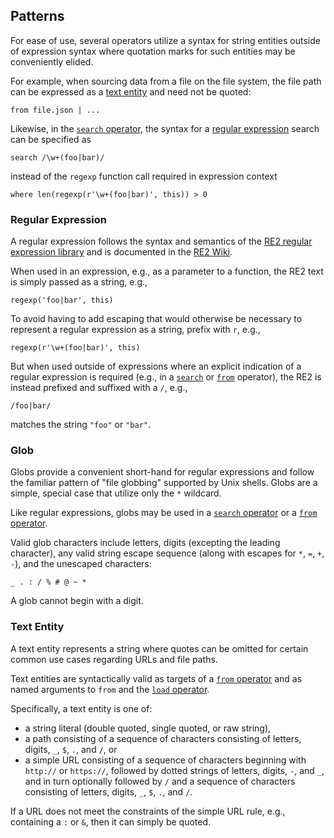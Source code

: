 ## Patterns

For ease of use, several operators utilize a syntax for string entities
outside of expression syntax where quotation marks for such entities
may be conveniently elided.

For example, when sourcing data from a file on the file system, the file
path can be expressed as a [text entity](#text-entity) and need not be quoted:
```
from file.json | ...
```

Likewise, in the [`search` operator](operators/search.md), the syntax for a [regular expression](#regular-expression)
search can be specified as
```
search /\w+(foo|bar)/
```
instead of the `regexp` function call required in expression context
```
where len(regexp(r'\w+(foo|bar)', this)) > 0
```

### Regular Expression

A regular expression follows the syntax and semantics of the
[RE2 regular expression library](https://github.com/google/re2)
and is documented in the
[RE2 Wiki](https://github.com/google/re2/wiki/Syntax).

When used in an expression, e.g., as a parameter to a function, the
RE2 text is simply passed as a string, e.g.,
```
regexp('foo|bar', this)
```

To avoid having to add escaping that would otherwise be necessary to
represent a regular expression as a string, prefix with `r`, e.g.,
```
regexp(r'\w+(foo|bar)', this)
```

But when used outside of expressions where an explicit indication of
a regular expression is required (e.g., in a
[`search`](operators/search.md) or 
[`from`](operators/from.md#database-operation) operator), the RE2 is instead
prefixed and suffixed with a `/`, e.g.,
```
/foo|bar/
```
matches the string `"foo"` or `"bar"`.

### Glob

Globs provide a convenient short-hand for regular expressions and follow
the familiar pattern of "file globbing" supported by Unix shells.
Globs are a simple, special case that utilize only the `*` wildcard.

Like regular expressions, globs may be used in
a [`search` operator](operators/search.md) or a 
[`from` operator](operators/from.md).

Valid glob characters include letters, digits (excepting the leading character),
any valid string escape sequence
(along with escapes for `*`, `=`, `+`, `-`), and the unescaped characters:
```
_ . : / % # @ ~ *
```
A glob cannot begin with a digit.

### Text Entity

A text entity represents a string where quotes can be omitted for
certain common use cases regarding URLs and file paths.

Text entities are syntactically valid as targets of a
[`from` operator](operators/from.md) and as named arguments 
to `from` and the 
[`load` operator](operators/load.md).

Specifically, a text entity is one of:
* a string literal (double quoted, single quoted, or raw string),
* a path consisting of a sequence of characters consisting of letters, digits, `_`,  `$`,  `.`, and `/`, or
* a simple URL consisting of a sequence of characters beginning with `http://` or `https://`,  followed by dotted strings of letters, digits, `-`, and `_`, and in turn optionally followed by `/` and a sequence of characters consisting of letters, digits, `_`, `$`, `.`, and `/`.

If a URL does not meet the constraints of the simple URL rule,
e.g., containing a `:` or `&`, then it can simply be quoted.

